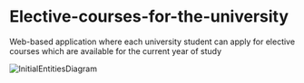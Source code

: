 # Elective-courses-for-the-university
Web-based application where each university student can apply for elective courses which are available for the current year of study

![InitialEntitiesDiagram](https://github.com/LzrCatalin/Elective-courses-for-the-university/assets/118479914/93e66003-fb6f-45e9-90d3-acd7d555e80e)
